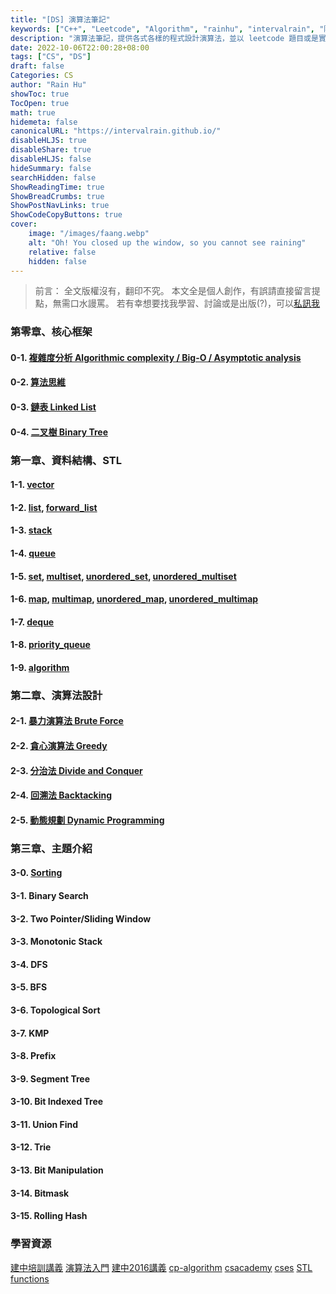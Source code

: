 ```yaml
---
title: "[DS] 演算法筆記"
keywords: ["C++", "Leetcode", "Algorithm", "rainhu", "intervalrain", "陣雨"]
description: "演算法筆記，提供各式各樣的程式設計演算法，並以 leetcode 題目或是實際案例出發，介紹並分析解法。"
date: 2022-10-06T22:00:28+08:00
tags: ["CS", "DS"]
draft: false
Categories: CS
author: "Rain Hu"
showToc: true
TocOpen: true
math: true
hidemeta: false
canonicalURL: "https://intervalrain.github.io/"
disableHLJS: true
disableShare: true
disableHLJS: false
hideSummary: false
searchHidden: false
ShowReadingTime: true
ShowBreadCrumbs: true
ShowPostNavLinks: true
ShowCodeCopyButtons: true
cover:
    image: "/images/faang.webp"
    alt: "Oh! You closed up the window, so you cannot see raining"
    relative: false
    hidden: false
---
```


> 前言：
> 全文版權沒有，翻印不究。
> 本文全是個人創作，有誤請直接留言提點，無需口水謾罵。
> 若有幸想要找我學習、討論或是出版(?)，可以[私訊我](/posts/aboutme)

### 第零章、核心框架
#### 0-1. [複雜度分析 Algorithmic complexity / Big-O / Asymptotic analysis](/posts/cs/algo/bigo)
#### 0-2. [算法思維](/posts/cs/algo/concept)
#### 0-3. [鏈表 Linked List](/posts/cs/algo/linked_list)
#### 0-4. [二叉樹 Binary Tree](/posts/cs/algo/binary_tree)

### 第一章、資料結構、STL
#### 1-1. [vector](https://en.cppreference.com/w/cpp/container/vector)
#### 1-2. [list](https://en.cppreference.com/w/cpp/container/list), [forward_list](https://en.cppreference.com/w/cpp/container/forward_list)
#### 1-3. [stack](https://en.cppreference.com/w/cpp/container/stack)
#### 1-4. [queue](https://en.cppreference.com/w/cpp/container/queue)
#### 1-5. [set](https://en.cppreference.com/w/cpp/container/set), [multiset](https://en.cppreference.com/w/cpp/container/multiset), [unordered_set](https://en.cppreference.com/w/cpp/container/https://en.cppreference.com/w/cpp/container/unordered_set), [unordered_multiset](https://en.cppreference.com/w/cpp/container/unordered_multiset)
#### 1-6. [map](https://en.cppreference.com/w/cpp/container/map), [multimap](https://en.cppreference.com/w/cpp/container/multimap), [unordered_map](https://en.cppreference.com/w/cpp/container/https://en.cppreference.com/w/cpp/container/unordered_map), [unordered_multimap](https://en.cppreference.com/w/cpp/container/unordered_multimap)
#### 1-7. [deque](https://en.cppreference.com/w/cpp/container/deque)
#### 1-8. [priority_queue](https://en.cppreference.com/w/cpp/container/priority_queue)
#### 1-9. [algorithm](https://en.cppreference.com/w/cpp/algorithm) <!-- /posts/cs/algo/algorithm) -->

### 第二章、演算法設計
#### 2-1. [暴力演算法 Brute Force](/posts/cs/algo/brute_force)
#### 2-2. [貪心演算法 Greedy](/posts/cs/algo/greedy)
#### 2-3. [分治法 Divide and Conquer](/posts/cs/algo/divide_and_conquer)
#### 2-4. [回溯法 Backtacking](/posts/cs/algo/backtracking)
#### 2-5. [動態規劃 Dynamic Programming](/posts/cs/algo/dp)

### 第三章、主題介紹
#### 3-0. [Sorting](/posts/cs/algo/sorting)
#### 3-1. Binary Search
#### 3-2. Two Pointer/Sliding Window
#### 3-3. Monotonic Stack
#### 3-4. DFS
#### 3-5. BFS
#### 3-6. Topological Sort
#### 3-7. KMP
#### 3-8. Prefix
#### 3-9. Segment Tree
#### 3-10. Bit Indexed Tree
#### 3-11. Union Find
#### 3-12. Trie
#### 3-13. Bit Manipulation
#### 3-14. Bitmask
#### 3-15. Rolling Hash

### 學習資源
[建中培訓講義](https://tioj.ck.tp.edu.tw/uploads/attachment/5/12/1_2.pdf)
[演算法入門](https://drive.google.com/file/d/1LLmHjzG_zidmCcS4qX9kLzMCjHsG7PLy/view)
[建中2016講義](https://tioj.ck.tp.edu.tw/articles/5)
[cp-algorithm](https://cp-algorithms.com/#navigation)
[csacademy](https://csacademy.com/)
[cses](https://cses.fi/problemset/)
[STL functions](https://cwang.me/2020/02/02/cpp-notes/)